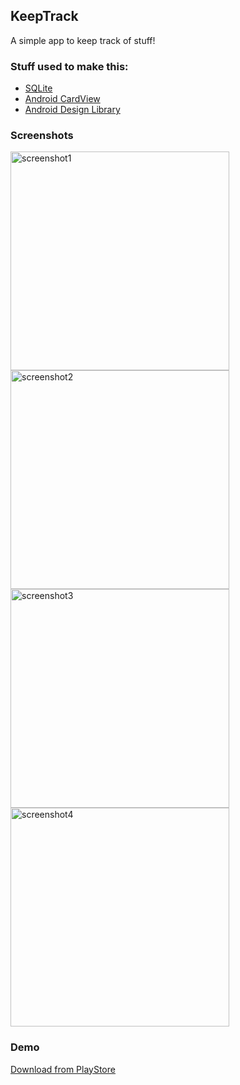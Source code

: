 ## KeepTrack

A simple app to keep track of stuff!

### Stuff used to make this:

* [SQLite](https://www.sqlite.org/index.html)
* [Android CardView](https://developer.android.com/guide/topics/ui/layout/cardview)
* [Android Design Library](https://guides.codepath.com/android/Design-Support-Library)

### Screenshots
<img src="screenshot1.png" width="350" alt="screenshot1"/>
<img src="screenshot2.png" width="350" alt="screenshot2"/><br/>
<img src="screenshot3.png" width="350" alt="screenshot3"/>
<img src="screenshot4.png" width="350" alt="screenshot4"/>


### Demo
[Download from PlayStore](https://github.com/shahzar/KeepTrack/raw/master/KeepTrack.apk)
